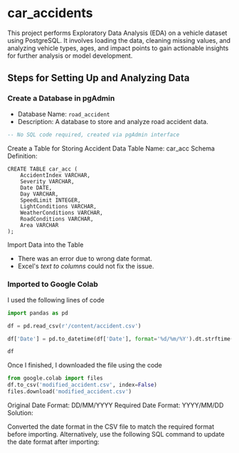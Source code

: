 # car_accidents
This project performs Exploratory Data Analysis (EDA) on a vehicle dataset using PostgreSQL. It involves loading the data, cleaning missing values, and analyzing vehicle types, ages, and impact points to gain actionable insights for further analysis or model development.
## Steps for Setting Up and Analyzing Data

### Create a Database in pgAdmin

- Database Name: `road_accident`
- Description: A database to store and analyze road accident data.

```sql
-- No SQL code required, created via pgAdmin interface
```

Create a Table for Storing Accident Data
Table Name: car_acc
Schema Definition:

```
CREATE TABLE car_acc (
    AccidentIndex VARCHAR,
    Severity VARCHAR,
    Date DATE,
    Day VARCHAR,
    SpeedLimit INTEGER,
    LightConditions VARCHAR,
    WeatherConditions VARCHAR,
    RoadConditions VARCHAR,
    Area VARCHAR
);
```

Import Data into the Table
  -  There was an error due to wrong date format.
  -  Excel's *text to columns* could not fix the issue.

### Imported to Google Colab
I used the following lines of code

```python
import pandas as pd

df = pd.read_csv(r'/content/accident.csv')

df['Date'] = pd.to_datetime(df['Date'], format='%d/%m/%Y').dt.strftime('%Y/%m/%d')

df
```

Once I finished, I downloaded the file using the code

```python
from google.colab import files
df.to_csv('modified_accident.csv', index=False)
files.download('modified_accident.csv')
```

Original Date Format: DD/MM/YYYY
Required Date Format: YYYY/MM/DD
Solution:

Converted the date format in the CSV file to match the required format before importing.
Alternatively, use the following SQL command to update the date format after importing:
